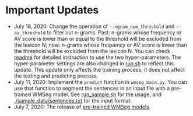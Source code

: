 # Important Updates

* July 18, 2020: Change the operation of `--ngram_num_threshold` and `--av_threshold` to filter out n-grams. Past: n-grams whose frequency or AV score is lower than or equal to the threshold will be excluded from the lexicon N; now: n-grams whose frequency or AV score is lower than the threshold will be excluded from the lexicon N. You can check [readme](./README.md) for detailed instruction to use the two hyper-parameters. The hyper-parameter settings are also changed in [run.sh](./run.sh) to reflect this update. This update only affects the training process; it does not affect the testing and predicting process.
* July 11, 2020: Implement the `predict` function in `wmseg_main.py`. You can use that function to segment the sentences in an input file with a pre-trained WMSeg model. See [run_sample.sh](./run_sample.sh) for the usage, and [./sample_data/sentences.txt](./sample_data/sentence.txt) for the input format.
* July 7, 2020: The release of [pre-trained WMSeg models](./models).
